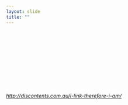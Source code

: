 ```yaml
---
layout: slide
title: ""
---
```


<section>
<iframe class="stretch" frameborder="0" scrolling="yes" data-src="http://discontents.com.au/i-link-therefore-i-am/"></iframe>

<h6><a class="external" href="http://discontents.com.au/i-link-therefore-i-am/">http://discontents.com.au/i-link-therefore-i-am/</a></h6>
</section>

